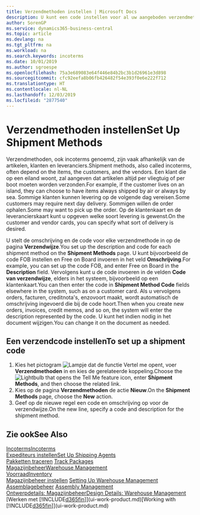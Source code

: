 ```yaml
---
title: Verzendmethoden instellen | Microsoft Docs
description: U kunt een code instellen voor al uw aangeboden verzendmethoden en er gegevens over opgeven.
author: SorenGP
ms.service: dynamics365-business-central
ms.topic: article
ms.devlang: na
ms.tgt_pltfrm: na
ms.workload: na
ms.search.keywords: incoterms
ms.date: 10/01/2019
ms.author: sgroespe
ms.openlocfilehash: 75a3e689083e64f446e84b2bc3b1d26961e3d898
ms.sourcegitcommit: cfc92eefa8b06fb426482f54e393f0e6e222f712
ms.translationtype: HT
ms.contentlocale: nl-NL
ms.lasthandoff: 12/03/2019
ms.locfileid: "2877540"
---
```

# <a name="set-up-shipment-methods"></a><span data-ttu-id="e66eb-103">Verzendmethoden instellen</span><span class="sxs-lookup"><span data-stu-id="e66eb-103">Set Up Shipment Methods</span></span>
<span data-ttu-id="e66eb-104">Verzendmethoden, ook incoterms genoemd, zijn vaak afhankelijk van de artikelen, klanten en leveranciers.</span><span class="sxs-lookup"><span data-stu-id="e66eb-104">Shipment methods, also called incoterms, often depend on the items, the customers, and the vendors.</span></span> <span data-ttu-id="e66eb-105">Een klant die op een eiland woont, zal aangeven dat artikelen altijd per vliegtuig of per boot moeten worden verzonden.</span><span class="sxs-lookup"><span data-stu-id="e66eb-105">For example, if the customer lives on an island, they can choose to have items always shipped by air or always by sea.</span></span> <span data-ttu-id="e66eb-106">Sommige klanten kunnen levering op de volgende dag vereisen.</span><span class="sxs-lookup"><span data-stu-id="e66eb-106">Some customers may require next day delivery.</span></span> <span data-ttu-id="e66eb-107">Sommigen willen de order ophalen.</span><span class="sxs-lookup"><span data-stu-id="e66eb-107">Some may want to pick up the order.</span></span> <span data-ttu-id="e66eb-108">Op de klantenkaart en de leverancierskaart kunt u opgeven welke soort levering is gewenst.</span><span class="sxs-lookup"><span data-stu-id="e66eb-108">On the customer and vendor cards, you can specify what sort of delivery is desired.</span></span>

<span data-ttu-id="e66eb-109">U stelt de omschrijving en de code voor elke verzendmethode in op de pagina **Verzendwijze**.</span><span class="sxs-lookup"><span data-stu-id="e66eb-109">You set up the description and code for each shipment method on the **Shipment Methods** page.</span></span> <span data-ttu-id="e66eb-110">U kunt bijvoorbeeld de code FOB instellen en Free on Board invoeren in het veld **Omschrijving**.</span><span class="sxs-lookup"><span data-stu-id="e66eb-110">For example, you can set up the code FOB, and enter Free on Board in the **Description** field.</span></span> <span data-ttu-id="e66eb-111">Vervolgens kunt u de code invoeren in de velden **Code van verzendwijze**, elders in het systeem, bijvoorbeeld op een klantenkaart.</span><span class="sxs-lookup"><span data-stu-id="e66eb-111">You can then enter the code in **Shipment Method Code** fields elsewhere in the system, such as on a customer card.</span></span> <span data-ttu-id="e66eb-112">Als u vervolgens orders, facturen, creditnota's, enzovoort maakt, wordt automatisch de omschrijving ingevoerd die bij de code hoort.</span><span class="sxs-lookup"><span data-stu-id="e66eb-112">Then when you create new orders, invoices, credit memos, and so on, the system will enter the description represented by the code.</span></span> <span data-ttu-id="e66eb-113">U kunt het indien nodig in het document wijzigen.</span><span class="sxs-lookup"><span data-stu-id="e66eb-113">You can change it on the document as needed.</span></span>

## <a name="to-set-up-a-shipment-code"></a><span data-ttu-id="e66eb-114">Een verzendcode instellen</span><span class="sxs-lookup"><span data-stu-id="e66eb-114">To set up a shipment code</span></span>
1. <span data-ttu-id="e66eb-115">Kies het pictogram ![Lampje dat de functie Vertel me opent](media/ui-search/search_small.png "Vertel me wat u wilt doen"), voer **Verzendmethoden** in en kies de gerelateerde koppeling.</span><span class="sxs-lookup"><span data-stu-id="e66eb-115">Choose the ![Lightbulb that opens the Tell Me feature](media/ui-search/search_small.png "Tell me what you want to do") icon, enter **Shipment Methods**, and then choose the related link.</span></span>
2. <span data-ttu-id="e66eb-116">Kies op de pagina **Verzendmethoden** de actie **Nieuw**.</span><span class="sxs-lookup"><span data-stu-id="e66eb-116">On the **Shipment Methods** page, choose the **New** action.</span></span>
3. <span data-ttu-id="e66eb-117">Geef op de nieuwe regel een code en omschrijving op voor de verzendwijze.</span><span class="sxs-lookup"><span data-stu-id="e66eb-117">On the new line, specify a code and description for the shipment method.</span></span>

## <a name="see-also"></a><span data-ttu-id="e66eb-118">Zie ook</span><span class="sxs-lookup"><span data-stu-id="e66eb-118">See Also</span></span>
[<span data-ttu-id="e66eb-119">Incoterms</span><span class="sxs-lookup"><span data-stu-id="e66eb-119">Incoterms</span></span>](https://iccwbo.org/resources-for-business/incoterms-rules)  
[<span data-ttu-id="e66eb-120">Expediteurs instellen</span><span class="sxs-lookup"><span data-stu-id="e66eb-120">Set Up Shipping Agents</span></span>](sales-how-to-set-up-shipping-agents.md)  
<span data-ttu-id="e66eb-121">[Pakketten traceren](sales-how-track-packages.md)  </span><span class="sxs-lookup"><span data-stu-id="e66eb-121">[Track Packages](sales-how-track-packages.md)  </span></span>  
[<span data-ttu-id="e66eb-122">Magazijnbeheer</span><span class="sxs-lookup"><span data-stu-id="e66eb-122">Warehouse Management</span></span>](warehouse-manage-warehouse.md)  
[<span data-ttu-id="e66eb-123">Voorraad</span><span class="sxs-lookup"><span data-stu-id="e66eb-123">Inventory</span></span>](inventory-manage-inventory.md)  
<span data-ttu-id="e66eb-124">[Magazijnbeheer instellen](warehouse-setup-warehouse.md)   </span><span class="sxs-lookup"><span data-stu-id="e66eb-124">[Setting Up Warehouse Management](warehouse-setup-warehouse.md)   </span></span>  
<span data-ttu-id="e66eb-125">[Assemblagebeheer](assembly-assemble-items.md)  </span><span class="sxs-lookup"><span data-stu-id="e66eb-125">[Assembly Management](assembly-assemble-items.md)  </span></span>  
[<span data-ttu-id="e66eb-126">Ontwerpdetails: Magazijnbeheer</span><span class="sxs-lookup"><span data-stu-id="e66eb-126">Design Details: Warehouse Management</span></span>](design-details-warehouse-management.md)  
<span data-ttu-id="e66eb-127">[Werken met [!INCLUDE[d365fin](includes/d365fin_md.md)]](ui-work-product.md)</span><span class="sxs-lookup"><span data-stu-id="e66eb-127">[Working with [!INCLUDE[d365fin](includes/d365fin_md.md)]](ui-work-product.md)</span></span>  
